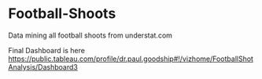 # Football-Shoots
Data mining all football shoots from understat.com

Final Dashboard is here https://public.tableau.com/profile/dr.paul.goodship#!/vizhome/FootballShotAnalysis/Dashboard3

